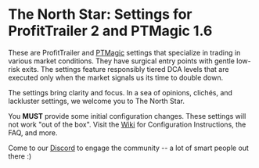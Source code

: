 # The North Star: Settings for ProfitTrailer 2 and PTMagic 1.6
These are ProfitTrailer and [PTMagic](http://www.profit-trailer-magic.com) settings that specialize in trading in various market conditions. They have surgical entry points with gentle low-risk exits. The settings feature responsibly tiered DCA levels that are executed only when the market signals us its time to double down.

The settings bring clarity and focus. In a sea of opinions, clichés, and lackluster settings, we welcome you to The North Star.

You **MUST** provide some initial configuration changes. These settings will not work "out of the box". Visit the [Wiki](https://github.com/stevenshizzleh/the-north-star/wiki) for Configuration Instructions, the FAQ, and more.

Come to our [Discord](https://discord.gg/34bxedy) to engage the community -- a lot of smart people out there :) 
